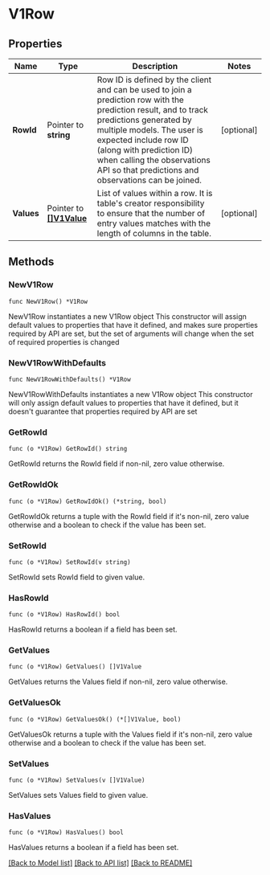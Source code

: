 # V1Row

## Properties

Name | Type | Description | Notes
------------ | ------------- | ------------- | -------------
**RowId** | Pointer to **string** | Row ID is defined by the client and can be used to join a prediction row with the prediction result, and to track predictions generated by multiple models. The user is expected include row ID (along with prediction ID) when calling the observations API so that predictions and observations can be joined. | [optional] 
**Values** | Pointer to [**[]V1Value**](V1Value.md) | List of values within a row.  It is table&#39;s creator responsibility to ensure that the number of entry  values matches with the length of columns in the table. | [optional] 

## Methods

### NewV1Row

`func NewV1Row() *V1Row`

NewV1Row instantiates a new V1Row object
This constructor will assign default values to properties that have it defined,
and makes sure properties required by API are set, but the set of arguments
will change when the set of required properties is changed

### NewV1RowWithDefaults

`func NewV1RowWithDefaults() *V1Row`

NewV1RowWithDefaults instantiates a new V1Row object
This constructor will only assign default values to properties that have it defined,
but it doesn't guarantee that properties required by API are set

### GetRowId

`func (o *V1Row) GetRowId() string`

GetRowId returns the RowId field if non-nil, zero value otherwise.

### GetRowIdOk

`func (o *V1Row) GetRowIdOk() (*string, bool)`

GetRowIdOk returns a tuple with the RowId field if it's non-nil, zero value otherwise
and a boolean to check if the value has been set.

### SetRowId

`func (o *V1Row) SetRowId(v string)`

SetRowId sets RowId field to given value.

### HasRowId

`func (o *V1Row) HasRowId() bool`

HasRowId returns a boolean if a field has been set.

### GetValues

`func (o *V1Row) GetValues() []V1Value`

GetValues returns the Values field if non-nil, zero value otherwise.

### GetValuesOk

`func (o *V1Row) GetValuesOk() (*[]V1Value, bool)`

GetValuesOk returns a tuple with the Values field if it's non-nil, zero value otherwise
and a boolean to check if the value has been set.

### SetValues

`func (o *V1Row) SetValues(v []V1Value)`

SetValues sets Values field to given value.

### HasValues

`func (o *V1Row) HasValues() bool`

HasValues returns a boolean if a field has been set.


[[Back to Model list]](../README.md#documentation-for-models) [[Back to API list]](../README.md#documentation-for-api-endpoints) [[Back to README]](../README.md)


